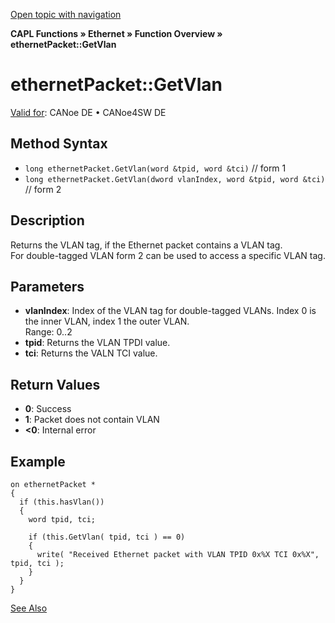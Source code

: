 [Open topic with navigation](../../../../../CANoeDEFamily.htm#Topics/CAPLFunctions/IP/Methods/CAPLfunctionGetVlan.md)

**CAPL Functions » Ethernet » Function Overview » ethernetPacket::GetVlan**

# ethernetPacket::GetVlan

[Valid for](../../../Shared/FeatureAvailability.md): CANoe DE • CANoe4SW DE

## Method Syntax

- `long ethernetPacket.GetVlan(word &tpid, word &tci)` // form 1
- `long ethernetPacket.GetVlan(dword vlanIndex, word &tpid, word &tci)` // form 2

## Description

Returns the VLAN tag, if the Ethernet packet contains a VLAN tag.  
For double-tagged VLAN form 2 can be used to access a specific VLAN tag.

## Parameters

- **vlanIndex**: Index of the VLAN tag for double-tagged VLANs. Index 0 is the inner VLAN, index 1 the outer VLAN.  
  Range: 0..2
- **tpid**: Returns the VLAN TPDI value.
- **tci**: Returns the VALN TCI value.

## Return Values

- **0**: Success
- **1**: Packet does not contain VLAN
- **\<0**: Internal error

## Example

```plaintext
on ethernetPacket *
{
  if (this.hasVlan())
  {
    word tpid, tci;

    if (this.GetVlan( tpid, tci ) == 0)
    {
      write( "Received Ethernet packet with VLAN TPID 0x%X TCI 0x%X", tpid, tci );
    }
  }
}
```

[See Also](javascript:void(0);)
